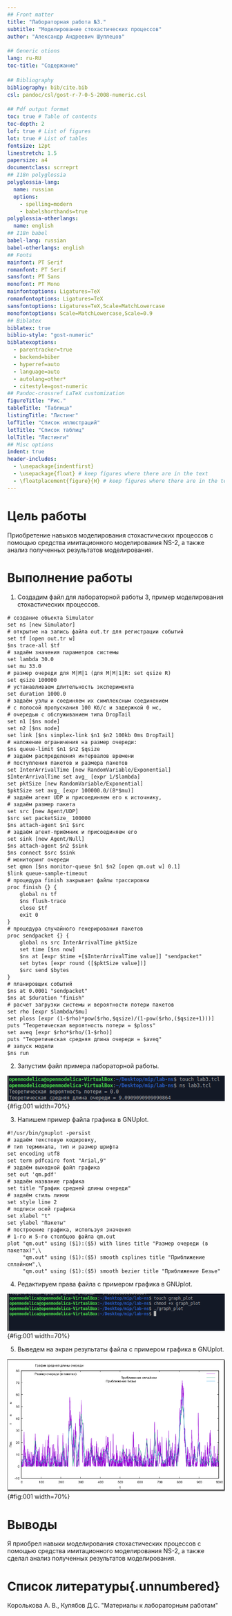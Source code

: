 ```yaml
---
## Front matter
title: "Лабораторная работа №3."
subtitle: "Моделирование стохастических процессов"
author: "Александр Андреевич Шуплецов"

## Generic otions
lang: ru-RU
toc-title: "Содержание"

## Bibliography
bibliography: bib/cite.bib
csl: pandoc/csl/gost-r-7-0-5-2008-numeric.csl

## Pdf output format
toc: true # Table of contents
toc-depth: 2
lof: true # List of figures
lot: true # List of tables
fontsize: 12pt
linestretch: 1.5
papersize: a4
documentclass: scrreprt
## I18n polyglossia
polyglossia-lang:
  name: russian
  options:
	- spelling=modern
	- babelshorthands=true
polyglossia-otherlangs:
  name: english
## I18n babel
babel-lang: russian
babel-otherlangs: english
## Fonts
mainfont: PT Serif
romanfont: PT Serif
sansfont: PT Sans
monofont: PT Mono
mainfontoptions: Ligatures=TeX
romanfontoptions: Ligatures=TeX
sansfontoptions: Ligatures=TeX,Scale=MatchLowercase
monofontoptions: Scale=MatchLowercase,Scale=0.9
## Biblatex
biblatex: true
biblio-style: "gost-numeric"
biblatexoptions:
  - parentracker=true
  - backend=biber
  - hyperref=auto
  - language=auto
  - autolang=other*
  - citestyle=gost-numeric
## Pandoc-crossref LaTeX customization
figureTitle: "Рис."
tableTitle: "Таблица"
listingTitle: "Листинг"
lofTitle: "Список иллюстраций"
lotTitle: "Список таблиц"
lolTitle: "Листинги"
## Misc options
indent: true
header-includes:
  - \usepackage{indentfirst}
  - \usepackage{float} # keep figures where there are in the text
  - \floatplacement{figure}{H} # keep figures where there are in the text
---
```


# Цель работы

 Приобретение навыков моделирования стохастических процессов с помощью средcтва имитационного моделирования NS-2, а также анализ полученных результатов моделирования.

# Выполнение работы

1. Создадим файл для лабораторной работы 3, пример моделирования стохастических процессов.

```
# создание объекта Simulator
set ns [new Simulator]
# открытие на запись файла out.tr для регистрации событий
set tf [open out.tr w]
$ns trace-all $tf
# задаём значения параметров системы
set lambda 30.0
set mu 33.0
# размер очереди для M|M|1 (для M|M|1|R: set qsize R)
set qsize 100000
# устанавливаем длительность эксперимента
set duration 1000.0
# задаём узлы и соединяем их симплексным соединением
# с полосой пропускания 100 Кб/с и задержкой 0 мс,
# очередью с обслуживанием типа DropTail
set n1 [$ns node]
set n2 [$ns node]
set link [$ns simplex-link $n1 $n2 100kb 0ms DropTail]
# наложение ограничения на размер очереди:
$ns queue-limit $n1 $n2 $qsize
# задаём распределения интервалов времени
# поступления пакетов и размера пакетов
set InterArrivalTime [new RandomVariable/Exponential]
$InterArrivalTime set avg_ [expr 1/$lambda]
set pktSize [new RandomVariable/Exponential]
$pktSize set avg_ [expr 100000.0/(8*$mu)]
# задаём агент UDP и присоединяем его к источнику,
# задаём размер пакета
set src [new Agent/UDP]
$src set packetSize_ 100000
$ns attach-agent $n1 $src
# задаём агент-приёмник и присоединяем его
set sink [new Agent/Null]
$ns attach-agent $n2 $sink
$ns connect $src $sink
# мониторинг очереди
set qmon [$ns monitor-queue $n1 $n2 [open qm.out w] 0.1]
$link queue-sample-timeout
# процедура finish закрывает файлы трассировки
proc finish {} {
	global ns tf
	$ns flush-trace
	close $tf
	exit 0
}
# процедура случайного генерирования пакетов
proc sendpacket {} {
	global ns src InterArrivalTime pktSize
	set time [$ns now]
	$ns at [expr $time +[$InterArrivalTime value]] "sendpacket"
	set bytes [expr round ([$pktSize value])]
	$src send $bytes
}
# планировщик событий
$ns at 0.0001 "sendpacket"
$ns at $duration "finish"
# расчет загрузки системы и вероятности потери пакетов
set rho [expr $lambda/$mu]
set ploss [expr (1-$rho)*pow($rho,$qsize)/(1-pow($rho,($qsize+1)))]
puts "Теоретическая вероятность потери = $ploss"
set aveq [expr $rho*$rho/(1-$rho)]
puts "Теоретическая средняя длина очереди = $aveq"
# запуск модели
$ns run
```

2. Запустим файл примера лабораторной работы.

![вывод файла лабораторной работы](image/2.png){#fig:001 width=70%}

3. Напишем пример файла графика в GNUplot.

```
#!/usr/bin/gnuplot -persist
# задаём текстовую кодировку,
# тип терминала, тип и размер шрифта
set encoding utf8
set term pdfcairo font "Arial,9"
# задаём выходной файл графика
set out 'qm.pdf'
# задаём название графика
set title "График средней длины очереди"
# задаём стиль линии
set style line 2
# подписи осей графика
set xlabel "t"
set ylabel "Пакеты"
# построение графика, используя значения
# 1-го и 5-го столбцов файла qm.out
plot "qm.out" using ($1):($5) with lines title "Размер очереди (в пакетах)",\
	 "qm.out" using ($1):($5) smooth csplines title "Приближение сплайном",\
	 "qm.out" using ($1):($5) smooth bezier title "Приближение Безье"
```

4. Редактируем права файла с примером графика в GNUplot.

![редактирование прав](image/3.png){#fig:001 width=70%}

5. Выведем на экран результаты файла с примером графика в GNUplot.

![график в GNUplot](image/1.png){#fig:001 width=70%}

# Выводы

Я приобрел навыки моделирования стохастических процессов с помощью средcтва имитационного моделирования NS-2, а также сделал анализ полученных результатов моделирования.

# Список литературы{.unnumbered}

Королькова А. В., Кулябов Д.С. "Материалы к лабораторным работам"
